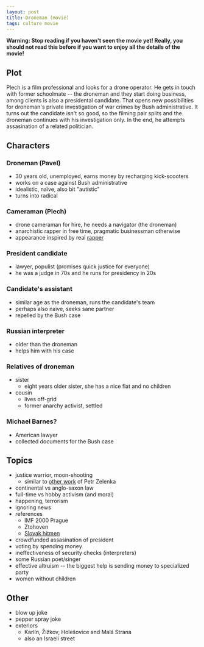 ```yaml
---
layout: post
title: Droneman (movie)
tags: culture movie
---
```


**Warning: Stop reading if you haven't seen the movie yet! Really, you should
not read this before if you want to enjoy all the details of the movie!**

## Plot

Plech is a film professional and looks for a drone operator.
He gets in touch with former schoolmate -- the droneman and they start doing business,
among clients is also a presidental candidate.
That opens new possibilities for droneman's private investigation of war crimes
by Bush administrative.
It turns out the candidate isn't so good, so the filming pair splits and the
droneman continues with his investigation only.
In the end, he attempts assasination of a related politician.


## Characters

### Droneman (Pavel)

  * 30 years old, unemployed, earns money by recharging kick-scooters
  * works on a case against Bush administrative
  * idealistic, naïve, also bit "autistic"
  * turns into radical

### Cameraman (Plech)

  * drone cameraman for hire, he needs a navigator (the droneman)
  * anarchistic rapper in free time, pragmatic businessman otherwise
  * appearance inspired by real [rapper](https://en.wikipedia.org/wiki/MC_Kato)

### President candidate

  * lawyer, populist (promises quick justice for everyone)
  * he was a judge in 70s and he runs for presidency in 20s

### Candidate's assistant

  * similar age as the droneman, runs the candidate's team
  * perhaps also naïve, seeks sane partner
  * repelled by the Bush case

### Russian interpreter

  * older than the droneman
  * helps him with his case

### Relatives of droneman

  * sister
    * eight years older sister, she has a nice flat and no children
  * cousin
    * lives off-grid
    * former anarchy activist, settled

### Michael Barnes?

  * American lawyer
  * collected documents for the Bush case


## Topics

  * justice warrior, moon-shooting
    * similar to [other work](https://en.wikipedia.org/wiki/Tales_of_Common_Insanity) of Petr Zelenka
  * continental vs anglo-saxon law
  * full-time vs hobby activism (and moral)
  * happening, terrorism
  * ignoring news
  * references
    * IMF 2000 Prague
    * Ztohoven
    * [Slovak hitmen](https://en.wikipedia.org/wiki/Murder_of_J%C3%A1n_Kuciak)
  * crowdfunded assasination of president
  * voting by spending money
  * ineffectiveness of security checks (interpreters)
  * some Russian poet/singer
  * effective altruism -- the biggest help is sending money to specialized party
  * women without children

## Other

  * blow up joke
  * pepper spray joke
  * exteriors
    * Karlín, Žižkov, Holešovice and Malá Strana
    * also an Israeli street
